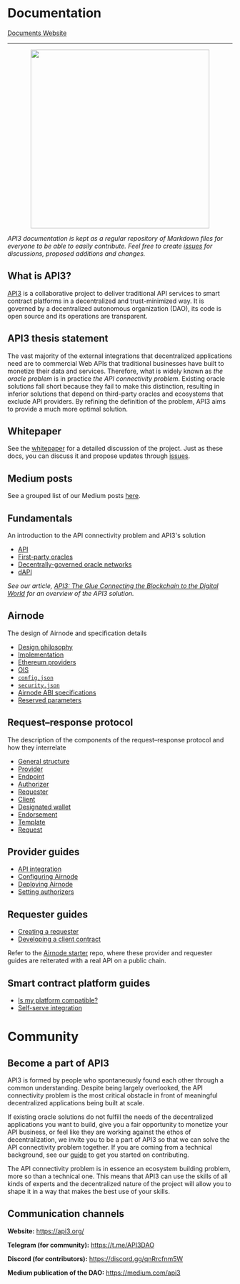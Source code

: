 # Documentation

[Documents Website](https://api3dao.github.io/api3-docs/)

---

<p align="center">
  <img src="https://github.com/api3dao/api3-docs/raw/master/figures/api3.png" width="400" />
</p>

*API3 documentation is kept as a regular repository of Markdown files for everyone to be able to easily contribute.
Feel free to create [issues](https://github.com/api3dao/api3-docs/issues) for discussions, proposed additions and changes.*

## What is API3?

[API3](https://api3.org/) is a collaborative project to deliver traditional API services to smart contract platforms in a decentralized and trust-minimized way.
It is governed by a decentralized autonomous organization (DAO), its code is open source and its operations are transparent.

## API3 thesis statement

The vast majority of the external integrations that decentralized applications need are to commercial Web APIs that traditional businesses have built to monetize their data and services.
Therefore, what is widely known as *the oracle problem* is in practice *the API connectivity problem*.
Existing oracle solutions fall short because they fail to make this distinction, resulting in inferior solutions that depend on third-party oracles and ecosystems that exclude API providers.
By refining the definition of the problem, API3 aims to provide a much more optimal solution.

## Whitepaper

See the [whitepaper](https://raw.githubusercontent.com/api3dao/api3-whitepaper/master/api3-whitepaper.pdf) for a detailed discussion of the project.
Just as these docs, you can discuss it and propose updates through [issues](https://github.com/api3dao/api3-whitepaper/issues).

## Medium posts

See a grouped list of our Medium posts [here](/medium.md).

## Fundamentals

An introduction to the API connectivity problem and API3's solution

- [API](/docs/pre-alpha/fundamentals/apis.md)
- [First-party oracles](/docs/pre-alpha/fundamentals/first-party-oracles.md)
- [Decentrally-governed oracle networks](/docs/pre-alpha/fundamentals/decentrally-governed-oracle-networks.md)
- [dAPI](/docs/pre-alpha/fundamentals/dapis.md)

*See our article, [API3: The Glue Connecting the Blockchain to the Digital World](https://medium.com/api3/api3-the-glue-connecting-the-blockchain-to-the-digital-world-129e61ec598f) for an overview of the API3 solution.*

## Airnode

The design of Airnode and specification details

- [Design philosophy](/docs/pre-alpha/airnode/design-philosophy.md)
- [Implementation](/docs/pre-alpha/airnode/implementation.md)
- [Ethereum providers](/docs/pre-alpha/airnode/ethereum-providers.md)
- [OIS](/docs/pre-alpha/airnode/specifications/ois.md)
- [`config.json`](/docs/pre-alpha/airnode/specifications/config-json.md)
- [`security.json`](/docs/pre-alpha/airnode/specifications/security-json.md)
- [Airnode ABI specifications](/docs/pre-alpha/airnode/specifications/airnode-abi-specifications.md)
- [Reserved parameters](/docs/pre-alpha/airnode/specifications/reserved-parameters.md)

## Request–response protocol

The description of the components of the request–response protocol and how they interrelate

- [General structure](/docs/pre-alpha/protocols/request-response/general-structure.md)
- [Provider](/docs/pre-alpha/protocols/request-response/provider.md)
- [Endpoint](/docs/pre-alpha/protocols/request-response/endpoint.md)
- [Authorizer](/docs/pre-alpha/protocols/request-response/authorizer.md)
- [Requester](/docs/pre-alpha/protocols/request-response/requester.md)
- [Client](/docs/pre-alpha/protocols/request-response/client.md)
- [Designated wallet](/docs/pre-alpha/protocols/request-response/designated-wallet.md)
- [Endorsement](/docs/pre-alpha/protocols/request-response/endorsement.md)
- [Template](/docs/pre-alpha/protocols/request-response/template.md)
- [Request](/docs/pre-alpha/protocols/request-response/request.md)

## Provider guides

- [API integration](/docs/pre-alpha/guides/provider/api-integration.md)
- [Configuring Airnode](/docs/pre-alpha/guides/provider/configuring-airnode.md)
- [Deploying Airnode](/docs/pre-alpha/guides/provider/deploying-airnode.md)
- [Setting authorizers](/docs/pre-alpha/guides/provider/setting-authorizers.md)

## Requester guides

- [Creating a requester](/docs/pre-alpha/guides/requester/creating-a-requester.md)
- [Developing a client contract](/docs/pre-alpha/guides/requester/developing-a-client-contract.md)

Refer to the [Airnode starter](https://github.com/api3dao/airnode-starter) repo, where these provider and requester guides are reiterated with a real API on a public chain.

## Smart contract platform guides

- [Is my platform compatible?](/docs/pre-alpha/guides/smart-contracts/is-my-platform-compatible.md)
- [Self-serve integration](/docs/pre-alpha/guides/smart-contracts/self-serve%20integration.md)

# Community

## Become a part of API3

API3 is formed by people who spontaneously found each other through a common understanding.
Despite being largely overlooked, the API connectivity problem is the most critical obstacle in front of meaningful decentralized applications being built at scale.

If existing oracle solutions do not fulfill the needs of the decentralized applications you want to build, give you a fair opportunity to monetize your API business, or feel like they are working against the ethos of decentralization, we invite you to be a part of API3 so that we can solve the API connectivity problem together.
If you are coming from a technical background, see our [guide](/CONTRIBUTING.md) to get you started on contributing.

The API connectivity problem is in essence an ecosystem building problem, more so than a technical one.
This means that API3 can use the skills of all kinds of experts and the decentralized nature of the project will allow you to shape it in a way that makes the best use of your skills.

## Communication channels

**Website:** https://api3.org/

**Telegram (for community):** https://t.me/API3DAO

**Discord (for contributors):** https://discord.gg/qnRrcfnm5W

**Medium publication of the DAO:** https://medium.com/api3


